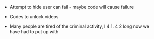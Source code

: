 * Attempt to hide user can fail - maybe code will cause failure
* Codes to unlock videos

* Many people are tired of the criminal activity, I 4 1. 4 2 long now we have had to put up with
